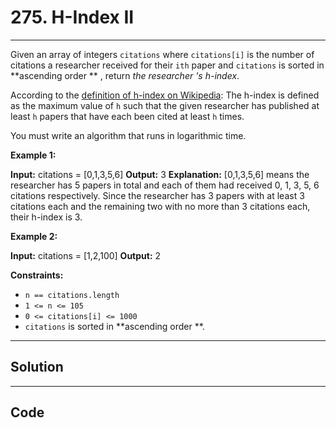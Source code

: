 # 275. H-Index II

---

Given an array of integers `citations` where `citations[i]` is the number of citations a researcher received for their `ith` paper and `citations` is sorted in **ascending order ** , return _the researcher 's h-index_.

According to the [definition of h-index on Wikipedia](https://en.wikipedia.org/wiki/H-index): The h-index is defined as the maximum value of `h` such that the given researcher has published at least `h` papers that have each been cited at least `h` times.

You must write an algorithm that runs in logarithmic time.

 

**Example 1:**


**Input:** citations = [0,1,3,5,6]
**Output:** 3
**Explanation:** [0,1,3,5,6] means the researcher has 5 papers in total and each of them had received 0, 1, 3, 5, 6 citations respectively.
Since the researcher has 3 papers with at least 3 citations each and the remaining two with no more than 3 citations each, their h-index is 3.


**Example 2:**


**Input:** citations = [1,2,100]
**Output:** 2


 

**Constraints:**

  * `n == citations.length`
  * `1 <= n <= 105`
  * `0 <= citations[i] <= 1000`
  * `citations` is sorted in **ascending order **.

---

## Solution



---

## Code
```python


```